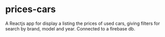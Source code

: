 # prices-cars
A Reactjs app for display a listing the prices of used cars, giving filters for search by brand, model and year. Connected to a firebase db.
